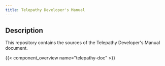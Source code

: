 ```yaml
---
title: Telepathy Developer's Manual
---
```


## Description

This repository contains the sources of the Telepathy Developer's Manual document.

{{< component_overview name="telepathy-doc" >}}
